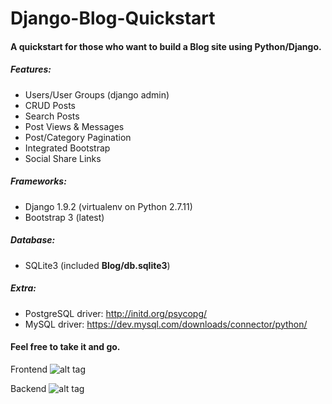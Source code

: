# Django-Blog-Quickstart
#### A quickstart for those who want to build a Blog site using Python/Django.

##### Features:
- Users/User Groups (django admin)
- CRUD Posts
- Search Posts
- Post Views & Messages
- Post/Category Pagination
- Integrated Bootstrap
- Social Share Links

##### Frameworks: 
- Django 1.9.2 (virtualenv on Python 2.7.11)
- Bootstrap 3 (latest)

##### Database: 
- SQLite3 (included <b>Blog/db.sqlite3</b>)

##### Extra:
- PostgreSQL driver: http://initd.org/psycopg/
- MySQL driver: https://dev.mysql.com/downloads/connector/python/

#### Feel free to take it and go.

Frontend
![alt tag](https://i.imgur.com/UBm9m4d.png)

Backend
![alt tag](/Admin.jpg)


